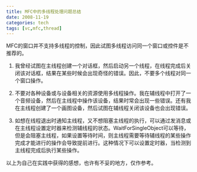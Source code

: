 ```yaml
---
title: MFC中的多线程处理问题总结
date: 2008-11-19
categories: tech
tags: [vc,mfc,thread]
---
```


MFC的窗口并不支持多线程的控制，因此试图多线程访问同一个窗口或控件是不推荐的。

1. 我曾经试图在主线程创建一个对话框，然后启动另一个线程，在线程完成后关闭该对话框，结果在某些时候会出现奇怪的错误。因此，不要多个线程对同一个窗口操作。

2. 不要对各种设备或与设备相关的资源使用多线程操作。我在辅线程中打开了一个音频设备，然后在主线程中操作该设备，结果时常会出现一些错误。还有我在主线程创建了一个画图设备，然后试图在辅线程关闭该设备也会出现错误。

3. 如想在线程退出时通知主线程，又不想阻塞主线程的执行，可以通过发消息或在主线程设置定时器来检测辅线程的状态。WaitForSingleObject可以等待，但是会阻塞主线程，如果设置等待时间，则主线程需要等待辅线程的某些操作完成才能进行的操作会导致提前进行。这种情况下可以设置定时器，当检测到主线程完成后执行某些操作。

以上为自己在实践中获得的感想，也许有不妥的地方，仅作参考。